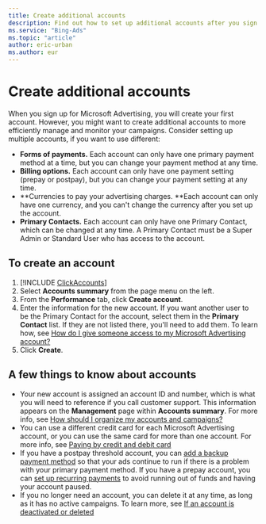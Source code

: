 ```yaml
---
title: Create additional accounts
description: Find out how to set up additional accounts after you sign up for Microsoft Advertising and why you might want to.
ms.service: "Bing-Ads"
ms.topic: "article"
author: eric-urban
ms.author: eur
---
```


# Create additional accounts

When you sign up for Microsoft Advertising, you will create your first account. However, you might want to create additional accounts to more efficiently manage and monitor your campaigns. Consider setting up multiple accounts, if you want to use different:

- **Forms of payments.**  Each account can only have one primary payment method at a time, but you can change your payment method at any time.
- **Billing options.**  Each account can only have one payment setting (prepay or postpay), but you can change your payment setting at any time.
- **Currencies to pay your advertising charges. **Each account can only have one currency, and you can't change the currency after you set up the account.
- **Primary Contacts.** Each account can only have one Primary Contact, which can be changed at any time. A Primary Contact must be a Super Admin or Standard User who has access to the account.

## To create an account

1. [!INCLUDE [ClickAccounts](./includes/ClickAccounts.md)]
1. Select **Accounts summary** from the page menu on the left.
1. From the **Performance** tab, click **Create account**.
1. Enter the information for the new account. If you want another user to be the Primary Contact for the account, select them in the **Primary Contact** list. If they are not listed there, you'll need to add them. To learn how, see [How do I give someone access to my Microsoft Advertising account?](./hlp_BA_CONC_SSUserRoles.md)
1. Click **Create**.

## A few things to know about accounts

- Your new account is assigned an account ID and number, which is what you will need to reference if you call customer support. This information appears on the **Management** page within **Accounts summary**. For more info, see [How should I organize my accounts and campaigns?](./hlp_BA_CONC_AboutAccts.md)
- You can use a different credit card for each Microsoft Advertising account, or you can use the same card for more than one account. For more info, see [Paying by credit and debit card](./hlp_BA_PROC_AddBilling.md)
- If you have a postpay threshold account, you can [add a backup payment method](./hlp_BA_PROC_AddBackupPM.md) so that your ads continue to run if there is a problem with your primary payment method. If you have a prepay account, you can [set up recurring payments](./hlp_BA_PROC_AutoRecharge.md) to avoid running out of funds and having your account paused.
- If you no longer need an account, you can delete it at any time, as long as it has no active campaigns. To learn more, see [If an account is deactivated or deleted](./hlp_BA_PROC_DeleteAcct.md)


